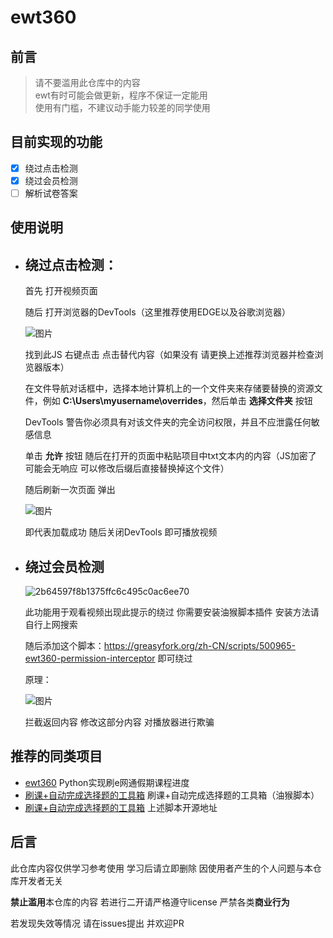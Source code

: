 # ewt360

## 前言
> 请不要滥用此仓库中的内容  
> ewt有时可能会做更新，程序不保证一定能用  
> 使用有门槛，不建议动手能力较差的同学使用

## 目前实现的功能

- [x] 绕过点击检测
- [x] 绕过会员检测
- [ ] 解析试卷答案

## 使用说明

 - ## 绕过点击检测：

   首先 打开视频页面
   
   随后 打开浏览器的DevTools（这里推荐使用EDGE以及谷歌浏览器）
   
   ![图片](https://github.com/user-attachments/assets/25b47c75-28cd-47c0-8a61-aa2c664db7fb)
   
   找到此JS 右键点击 点击替代内容（如果没有 请更换上述推荐浏览器并检查浏览器版本）
   
   在文件导航对话框中，选择本地计算机上的一个文件夹来存储要替换的资源文件，例如 **C:\Users\myusername\overrides**，然后单击 **选择文件夹** 按钮

   DevTools 警告你必须具有对该文件夹的完全访问权限，并且不应泄露任何敏感信息

   单击 **允许** 按钮 随后在打开的页面中粘贴项目中txt文本内的内容（JS加密了 可能会无响应 可以修改后缀后直接替换掉这个文件）

   随后刷新一次页面 弹出

   ![图片](https://github.com/user-attachments/assets/3e33bf66-4f97-404d-a578-be8f88eb9002)

   即代表加载成功 随后关闭DevTools 即可播放视频
   
 - ## 绕过会员检测

   ![2b64597f8b1375ffc6c495c0ac6ee70](https://github.com/user-attachments/assets/f54330b2-f355-4349-9442-32ac846d1e9d)

   此功能用于观看视频出现此提示的绕过 你需要安装油猴脚本插件 安装方法请自行上网搜索

   随后添加这个脚本：https://greasyfork.org/zh-CN/scripts/500965-ewt360-permission-interceptor 即可绕过

   原理：

   ![图片](https://github.com/user-attachments/assets/008bc04e-5118-4633-99e6-b48f9be353b1)

   拦截返回内容 修改这部分内容 对播放器进行欺骗

## 推荐的同类项目

- [ewt360](https://github.com/landuoguo/ewt360) Python实现刷e网通假期课程进度
- [刷课+自动完成选择题的工具箱](https://greasyfork.org/zh-CN/scripts/471375-ewt-ewt-e%E7%BD%91%E9%80%9A-%E5%88%B7%E8%AF%BE-%E8%87%AA%E5%8A%A8%E5%AE%8C%E6%88%90%E9%80%89%E6%8B%A9%E9%A2%98%E7%9A%84%E5%B7%A5%E5%85%B7%E7%AE%B1) 刷课+自动完成选择题的工具箱（油猴脚本）
- [刷课+自动完成选择题的工具箱](https://github.com/SudoSuBash/EWT-Killer-Box) 上述脚本开源地址  

## 后言

此仓库内容仅供学习参考使用 学习后请立即删除 因使用者产生的个人问题与本仓库开发者无关

**禁止滥用**本仓库的内容 若进行二开请严格遵守license 严禁各类**商业行为**

若发现失效等情况 请在issues提出 并欢迎PR
